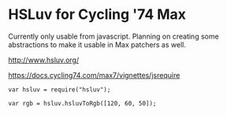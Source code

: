 # HSLuv for Cycling '74 Max

Currently only usable from javascript. Planning on creating some abstractions to make it usable in Max patchers as well.

http://www.hsluv.org/

https://docs.cycling74.com/max7/vignettes/jsrequire


```
var hsluv = require("hsluv");

var rgb = hsluv.hsluvToRgb([120, 60, 50]);

```
